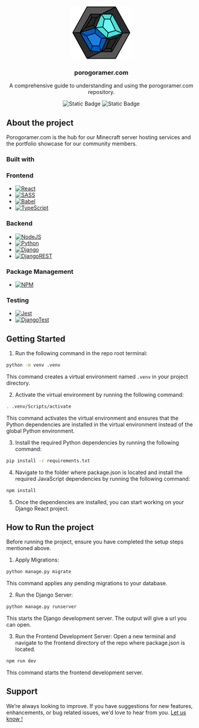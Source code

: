 <div align="center">
    <img src="porogoramer_logo.svg"/>
    <h3>porogoramer.com</h3>
    <p>A comprehensive guide to understanding and using the porogoramer.com repository.</p>
    <img alt="Static Badge" src="https://img.shields.io/badge/Project_status-Moving_steadily-15c243?style=flat"/>
    <img alt="Static Badge" src="https://img.shields.io/badge/Project_phase-In_production-bfbf1d?style=flat"/>
    <br/>
</div>

## About the project
Porogoramer.com is the hub for our Minecraft server hosting services and the portfolio showcase for our community members.

### Built with
### Frontend
* [![React][React]][Download React]
* [![SASS][SASS]][Download SASS]
* [![Babel][Babel]][Download Babel]
* [![TypeScript][TypeScript]][Download TypeScript]

### Backend
* [![NodeJS][NodeJS]][Download NodeJS]
* [![Python][Python]][Download Python]
* [![Django][Django]][Download Django]
* [![DjangoREST][DjangoREST]][Download DjangoREST]

### Package Management
* [![NPM][NPM]][Download NPM]

### Testing
* [![Jest][Jest]][Download Jest]
* [![DjangoTest][DjangoTest]][Download DjangoTest]

## Getting Started
1. Run the following command in the repo root terminal:
```bash
python -m venv .venv
```
This command creates a virtual environment named `.venv` in your project directory.

2. Activate the virtual environment by running the following command:
```bash
. .venv/Scripts/activate
```
This command activates the virtual environment and ensures that the Python dependencies are installed in the virtual environment instead of the global Python environment.

3. Install the required Python dependencies by running the following command:
```bash
pip install -r requirements.txt
```

4. Navigate to the folder where package.json is located and install the required JavaScript dependencies by running the following command:
```bash
npm install
```

5. Once the dependencies are installed, you can start working on your Django React project.

## How to Run the project
Before running the project, ensure you have completed the setup steps mentioned above.

1. Apply Migrations:

```bash
python manage.py migrate
```
This command applies any pending migrations to your database.

2. Run the Django Server:

```bash
python manage.py runserver
```
This starts the Django development server. The output will give a url you can open.

3. Run the Frontend Development Server:
Open a new terminal and navigate to the frontend directory of the repo where package.json is located.

```bash
npm run dev
```
This command starts the frontend development server.

## Support
We’re always looking to improve. If you have suggestions for new features, enhancements, or bug related issues, we'd love to hear from you. [Let us know !](https://github.com/Porogoramer/porogoramer.com/issues)
  






<!-- Badge URLs -->
[Babel]: https://img.shields.io/badge/Babel-F9DC3e?style=for-the-badge&logo=babel&logoColor=black
[NodeJS]: https://img.shields.io/badge/node.js-6DA55F?style=for-the-badge&logo=node.js&logoColor=white
[Python]: https://img.shields.io/badge/python-3670A0?style=for-the-badge&logo=python&logoColor=ffdd54
[React]: https://img.shields.io/badge/react-%2320232a.svg?style=for-the-badge&logo=react&logoColor=%2361DAFB
[Django]: https://img.shields.io/badge/django-%23092E20.svg?style=for-the-badge&logo=django&logoColor=white
[DjangoTest]: https://img.shields.io/badge/DJANGO-TESTS-e3e1e1?style=for-the-badge&logo=django&labelColor=092e20
[DjangoREST]: https://img.shields.io/badge/DJANGO-REST-ff1709?style=for-the-badge&logo=django&logoColor=white&color=ff1709&labelColor=gray
[NPM]: https://img.shields.io/badge/NPM-%23CB3837.svg?style=for-the-badge&logo=npm&logoColor=white
[TypeScript]: https://img.shields.io/badge/typescript-%23007ACC.svg?style=for-the-badge&logo=typescript&logoColor=white
[Jest]: https://img.shields.io/badge/-jest-%23C21325?style=for-the-badge&logo=jest&logoColor=white
[SASS]: https://img.shields.io/badge/SASS-hotpink.svg?style=for-the-badge&logo=SASS&logoColor=white

<!-- Download URLs -->
[Download DjangoTest]: https://docs.djangoproject.com/en/5.1/topics/testing/
[Download Babel]: https://babeljs.io/docs/configuration
[Download NodeJS]: https://nodejs.org/en/download/
[Download Python]: https://www.python.org/downloads/
[Download React]: https://react.dev/
[Download Django]: https://www.djangoproject.com/download/
[Download NPM]: https://www.npmjs.com/get-npm
[Download TypeScript]: https://www.typescriptlang.org/download
[Download SASS]: https://sass-lang.com/install
[Download Jest]: https://jestjs.io/docs/getting-started
[Download DjangoREST]: https://www.django-rest-framework.org/#installation


